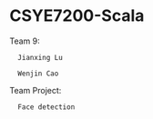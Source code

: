 # CSYE7200-Scala

Team 9:

      Jianxing Lu
  
      Wenjin Cao
  
  
Team Project:

      Face detection
